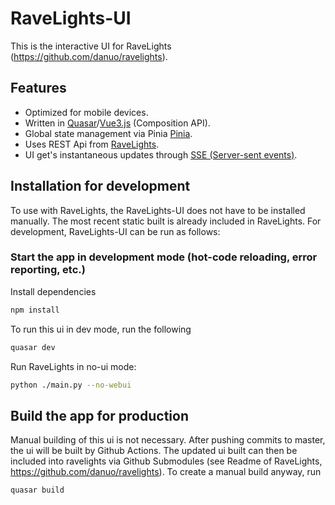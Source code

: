 # RaveLights-UI

This is the interactive UI for RaveLights (https://github.com/danuo/ravelights).

## Features

- Optimized for mobile devices.
- Written in [Quasar](https://quasar.dev/)/[Vue3.js](https://vuejs.org/) (Composition API).
- Global state management via Pinia [Pinia](https://pinia.vuejs.org/).
- Uses REST Api from [RaveLights](https://github.com/danuo/ravelights).
- UI get's instantaneous updates through [SSE (Server-sent events)](https://developer.mozilla.org/en-US/docs/Web/API/Server-sent_events).

## Installation for development

To use with RaveLights, the RaveLights-UI does not have to be installed manually. The most recent static built is already included in RaveLights. For development, RaveLights-UI can be run as follows:

### Start the app in development mode (hot-code reloading, error reporting, etc.)

Install dependencies

```bash
npm install
```

To run this ui in dev mode, run the following

```bash
quasar dev
```

Run RaveLights in no-ui mode:

```bash
python ./main.py --no-webui
```

## Build the app for production

Manual building of this ui is not necessary. After pushing commits to master, the ui will be built by Github Actions. The updated ui built can then be included into ravelights via Github Submodules (see Readme of RaveLights, https://github.com/danuo/ravelights). To create a manual build anyway, run

```bash
quasar build
```
